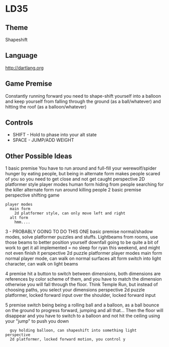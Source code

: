 # LD35

## Theme 
  Shapeshift

## Language
   http://dartlang.org

## Game Premise
  Constantly running forward you need to shape-shift yourself into a balloon and keep yourself from falling through the ground (as a ball/whatever) and hitting the roof (as a balloon/whatever)

## Controls
* SHIFT - Hold to phase into your alt state
* SPACE - JUMP/ADD WEIGHT


## Other Possible Ideas
  1
    basic premise
      You have to run around and full-fill your werewolf/spider hunger by eating people, but being in alternate form makes people scared of you so you need to get close and not get caught
    perspective
      2D
      platformer style
    player modes
      human form
        hiding from people searching for the killer
      alternate form
        run around killing people
  2
    basic premise
      perspective shifting game

    player modes
      main form
        2d platformer style, can only move left and right
      alt form
        hmm....

  3 -  PROBABLY GOING TO DO THIS ONE
    basic premise
      normal/shadow modes, solve platformer puzzles and stuffs. Lightbeams from rooms, use those beams to better position yourself
    downfall
      going to be quite a bit of work to get it all implemented = no sleep for ryan this weekend, and might not even finish it
    perspective
      2d puzzle platformer
    player modes
      main form
        normal player mode, can walk on normal surfaces
      alt form
        switch into light character, can walk on light beams

  4
    premise
      hit a button to switch between dimensions, both dimensions are references by color scheme of them, and you have to match the dimension otherwise you will fall through the floor. Think Temple Run, but instead of choosing paths, you select your dimensions
    perspective
      2d puzzle platformer, locked forward input
      over the shoulder, locked forward input

  5
    premise
      switch being being a rolling ball and a balloon, as a ball bounce on the ground to progress forward, jumping and all that... Then the floor will disappear and you have to switch to a balloon and not hit the ceiling using your "jump" to push you down

      guy holding balloon, can shapeshift into something light
    perspective
      2d platformer, locked forward motion, you control y
